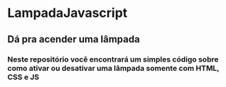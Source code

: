 # LampadaJavascript

## Dá pra acender uma lâmpada

### Neste repositório você encontrará um simples código sobre como ativar ou desativar uma lâmpada somente com HTML, CSS e JS
